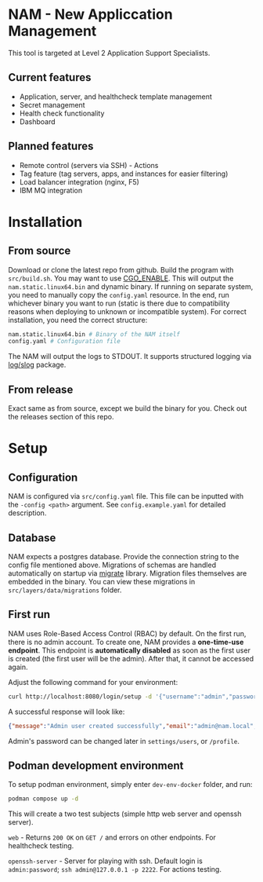 # NAM - New Appliccation Management
This tool is targeted at Level 2 Application Support Specialists. 

## Current features
 - Application, server, and healthcheck template management
 - Secret management
 - Health check functionality 
 - Dashboard

## Planned features
 - Remote control (servers via SSH) - Actions
 - Tag feature (tag servers, apps, and instances for easier filtering)
 - Load balancer integration (nginx, F5)
 - IBM MQ integration

# Installation

## From source
Download or clone the latest repo from github. Build the program with `src/build.sh`. You may want to use [CGO_ENABLE](https://github.com/go101/go101/wiki/CGO-Environment-Setup). This will output the `nam.static.linux64.bin` and dynamic binary. If running on separate system, you need to manually copy the `config.yaml` resource. In the end, run whichever binary you want to run (static is there due to compatibility reasons when deploying to unknown or incompatible system). For correct installation, you need the correct structure:
```bash
nam.static.linux64.bin # Binary of the NAM itself
config.yaml # Configuration file
```
The NAM will output the logs to STDOUT. It supports structured logging via [log/slog](https://pkg.go.dev/log/slog) package.

## From release
Exact same as from source, except we build the binary for you. Check out the releases section of this repo.

# Setup
## Configuration
NAM is configured via `src/config.yaml` file. This file can be inputted with the `-config <path>` argument. See `config.example.yaml` for detailed description.

## Database
NAM expects a postgres database. Provide the connection string to the config file mentioned above. Migrations of schemas are handled automatically on startup via [migrate](https://pkg.go.dev/github.com/golang-migrate/migrate/v4) library. Migration files themselves are embedded in the binary. You can view these migrations in `src/layers/data/migrations` folder. 

## First run
NAM uses Role-Based Access Control (RBAC) by default. On the first run, there is no admin account. To create one, NAM provides a **one-time-use endpoint**. This endpoint is **automatically disabled** as soon as the first user is created (the first user will be the admin). After that, it cannot be accessed again.

Adjust the following command for your environment:

```bash
curl http://localhost:8080/login/setup -d '{"username":"admin","password":"admin","email":"admin@nam.local"}' -X POST
```

A successful response will look like:

```json
{"message":"Admin user created successfully","email":"admin@nam.local","user_id":1}
```

Admin's password can be changed later in `settings/users`, or `/profile`.

## Podman development environment
To setup podman environment, simply enter `dev-env-docker` folder, and run:
```bash
podman compose up -d
```
This will create a two test subjects (simple http web server and openssh server).

`web` - Returns `200 OK` on `GET /` and errors on other endpoints. For healthcheck testing.

`openssh-server` - Server for playing with ssh. Default login is `admin:password`; `ssh admin@127.0.0.1 -p 2222`. For actions testing.
